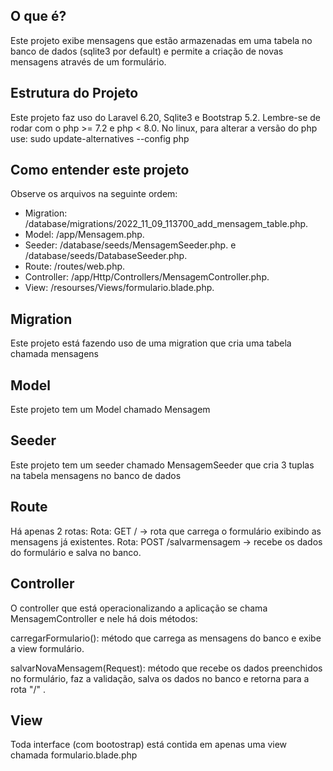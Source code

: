 ## O que é?

Este projeto exibe mensagens que estão armazenadas em uma tabela no banco de dados (sqlite3 por default) e permite a criação de novas mensagens através de um formulário.

## Estrutura do Projeto

Este projeto faz uso do Laravel 6.20, Sqlite3 e Bootstrap 5.2.
Lembre-se de rodar com o php >= 7.2 e php < 8.0.
No linux, para alterar a versão do php use: sudo update-alternatives --config php

## Como entender este projeto

Observe os arquivos na seguinte ordem:
- Migration: /database/migrations/2022_11_09_113700_add_mensagem_table.php.
- Model: /app/Mensagem.php.
- Seeder: /database/seeds/MensagemSeeder.php. e /database/seeds/DatabaseSeeder.php.
- Route: /routes/web.php.
- Controller: /app/Http/Controllers/MensagemController.php.
- View: /resourses/Views/formulario.blade.php.

## Migration

Este projeto está fazendo uso de uma migration que cria uma tabela chamada mensagens

## Model

Este projeto tem um Model chamado Mensagem

## Seeder

Este projeto tem um seeder chamado MensagemSeeder que cria 3 tuplas na tabela mensagens no banco de dados

## Route

Há apenas 2 rotas:
Rota: GET / -> rota que carrega o formulário exibindo as mensagens já existentes.
Rota: POST /salvarmensagem -> recebe os dados do formulário e salva no banco.

## Controller

O controller que está operacionalizando a aplicação se chama MensagemController e nele há dois métodos:

carregarFormulario(): método que carrega as mensagens do banco e exibe a view formulário.

salvarNovaMensagem(Request): método que recebe os dados preenchidos no formulário, faz a validação, salva os dados no banco e retorna para a rota "/" .

## View

Toda interface (com bootostrap) está contida em apenas uma view chamada formulario.blade.php